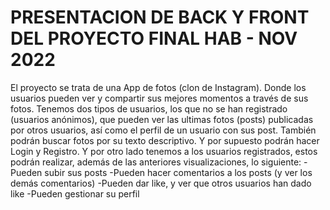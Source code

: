 # PRESENTACION DE BACK Y FRONT DEL PROYECTO FINAL HAB - NOV 2022

El proyecto se trata de una App de fotos (clon de Instagram). 
Donde los usuarios pueden ver y compartir sus mejores momentos a través de sus fotos. 
Tenemos dos tipos de usuarios, los que no se han registrado (usuarios anónimos), que pueden ver las ultimas fotos (posts) publicadas por otros usuarios, así como el perfil de un usuario con sus post. También podrán buscar fotos por su texto descriptivo. Y por supuesto podrán hacer Login y Registro. 
Y por otro lado tenemos a los usuarios registrados, estos podrán realizar, además de las anteriores visualizaciones, lo siguiente: 
-Pueden subir sus posts
-Pueden hacer comentarios a los posts (y ver los demás comentarios)
-Pueden dar like, y ver que otros usuarios han dado like
-Pueden gestionar su perfil
